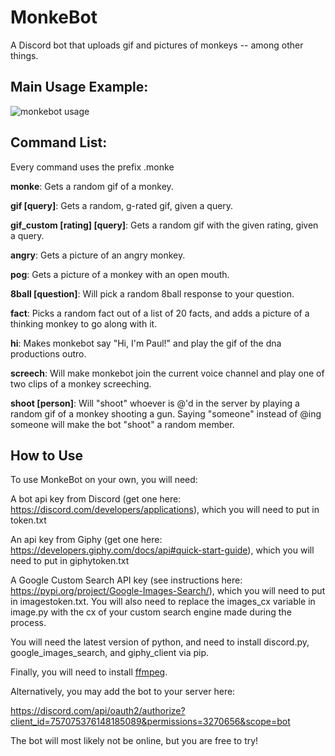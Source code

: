 # MonkeBot
A Discord bot that uploads gif and pictures of monkeys -- among other things.

## Main Usage Example:
![monkebot usage](https://i.imgur.com/CdBPr7U.png)

## Command List:
Every command uses the prefix .monke

**monke**: Gets a random gif of a monkey.

**gif \[query\]**: Gets a random, g-rated gif, given a query.

**gif_custom \[rating\] \[query\]**: Gets a random gif with the given rating, given a query.

**angry**: Gets a picture of an angry monkey.

**pog**: Gets a picture of a monkey with an open mouth.

**8ball \[question\]**: Will pick a random 8ball response to your question.

**fact**: Picks a random fact out of a list of 20 facts, and adds a picture of a thinking monkey to go along with it.

**hi**: Makes monkebot say "Hi, I'm Paul!" and play the gif of the dna productions outro.

**screech**: Will make monkebot join the current voice channel and play one of two clips of a monkey screeching.

**shoot \[person\]**: Will "shoot" whoever is @'d in the server by playing a random gif of a monkey shooting a gun. Saying "someone" instead of @ing someone will make the bot "shoot" a random member.

## How to Use
To use MonkeBot on your own, you will need:

A bot api key from Discord (get one here: https://discord.com/developers/applications), which you will need to put in token.txt

An api key from Giphy (get one here: https://developers.giphy.com/docs/api#quick-start-guide), which you will need to put in giphytoken.txt

A Google Custom Search API key (see instructions here: https://pypi.org/project/Google-Images-Search/), which you will need to put in imagestoken.txt. You will also need to replace the images_cx variable in image.py with the cx of your custom search engine made during the process.

You will need the latest version of python, and need to install discord.py, google_images_search, and giphy_client via pip. 

Finally, you will need to install [ffmpeg](https://ffmpeg.org/).

Alternatively, you may add the bot to your server here:

https://discord.com/api/oauth2/authorize?client_id=757075376148185089&permissions=3270656&scope=bot

The bot will most likely not be online, but you are free to try!
